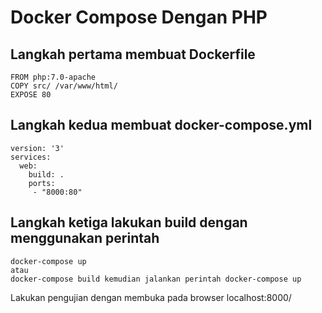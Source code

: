 # Docker Compose Dengan PHP

## Langkah pertama membuat Dockerfile

```
FROM php:7.0-apache
COPY src/ /var/www/html/
EXPOSE 80
```

## Langkah kedua membuat docker-compose.yml

```
version: '3'
services:
  web:
    build: .
    ports:
     - "8000:80"
```

## Langkah ketiga lakukan build dengan menggunakan perintah
```
docker-compose up 
atau
docker-compose build kemudian jalankan perintah docker-compose up
```
Lakukan pengujian dengan membuka pada browser localhost:8000/
